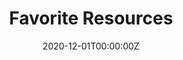 ---
title: "Favorite Resources"  # Add a page title.
summary: "Favorite Resources!"  # Add a page description.
date: "2020-12-01T00:00:00Z"  # Add today's date.
type: "widget_page"  # Page type is a Widget Page
---